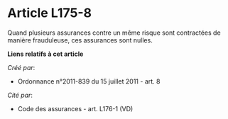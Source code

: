 # Article L175-8

Quand plusieurs assurances contre un même risque sont contractées de manière frauduleuse, ces assurances sont nulles.

**Liens relatifs à cet article**

_Créé par_:

  - Ordonnance n°2011-839 du 15 juillet 2011 - art. 8

_Cité par_:

  - Code des assurances - art. L176-1 (VD)
